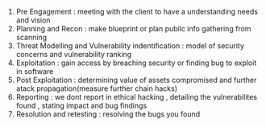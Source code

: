 1. Pre Engagement : meeting with the client to have a understanding needs and vision
2. Planning and Recon : make blueprint or plan pubilc info gathering from scanning
3. Threat Modelling and Vulnerability indentification : model of security concerns and vulnerability ranking
4. Exploitation : gain access by breaching security or finding bug to exploit in software
5. Post Exploitation : determining value of assets compromised and further atack propagation(measure further chain hacks)
6. Reporting : we dont report in ethical hacking , detailing the vulnerabilites found , stating impact and bug findings
7. Resolution and retesting : resolving the bugs you found